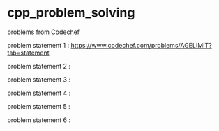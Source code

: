 # cpp_problem_solving

problems from Codechef

problem statement 1 : https://www.codechef.com/problems/AGELIMIT?tab=statement

problem statement 2 :

problem statement 3 :

problem statement 4 :

problem statement 5 :

problem statement 6 :
